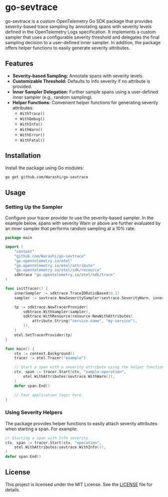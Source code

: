 # go-sevtrace

go-sevtrace is a custom OpenTelemetry Go SDK package that provides severity-based trace sampling by annotating spans with severity levels defined in the OpenTelemetry Logs specification. It implements a custom sampler that uses a configurable severity threshold and delegates the final sampling decision to a user-defined inner sampler. In addition, the package offers helper functions to easily generate severity attributes.

## Features

- **Severity-based Sampling:** Annotate spans with severity levels.
- **Customizable Threshold:** Defaults to Info severity if no attribute is provided.
- **Inner Sampler Delegation:** Further sample spans using a user-defined inner sampler (e.g., random sampling).
- **Helper Functions:** Convenient helper functions for generating severity attributes:
  - `WithTrace()`
  - `WithDebug()`
  - `WithInfo()`
  - `WithWarn()`
  - `WithError()`
  - `WithFatal()`

## Installation

Install the package using Go modules:

```bash
go get github.com/Warashi/go-sevtrace
```

## Usage
### Setting Up the Sampler
Configure your tracer provider to use the severity-based sampler. In the example below, spans with severity Warn or above are further evaluated by an inner sampler that performs random sampling at a 10% rate.

```go
package main

import (
	"context"
	"github.com/Warashi/go-sevtrace"
	"go.opentelemetry.io/otel"
	"go.opentelemetry.io/otel/attribute"
	"go.opentelemetry.io/otel/sdk/resource"
	sdktrace "go.opentelemetry.io/otel/sdk/trace"
)

func initTracer() {
	innerSampler := sdktrace.TraceIDRatioBased(0.1)
	sampler := sevtrace.NewSeveritySampler(sevtrace.SeverityWarn, innerSampler)

	tp := sdktrace.NewTracerProvider(
		sdktrace.WithSampler(sampler),
		sdktrace.WithResource(resource.NewWithAttributes(
			attribute.String("service.name", "my-service"),
		)),
	)
	otel.SetTracerProvider(tp)
}

func main() {
	ctx := context.Background()
	tracer := otel.Tracer("example")

	// Start a span with a severity attribute using the helper function.
	ctx, span := tracer.Start(ctx, "sample-operation",
		otel.WithAttributes(sevtrace.WithWarn()),
	)
	defer span.End()

	// Your application logic here.
}
```

### Using Severity Helpers
The package provides helper functions to easily attach severity attributes when starting a span. For example:

```go
// Starting a span with Info severity
ctx, span := tracer.Start(ctx, "operation",
	otel.WithAttributes(sevtrace.WithInfo()),
)
defer span.End()
```

## License
This project is licensed under the MIT License. See the [LICENSE](./LICENSE) file for details.

